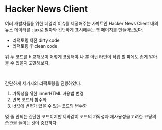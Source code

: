 # Hacker News Client

여러 개발자들을 위한 데일리 이슈를 제공해주는 사이트인 Hacker News Client 내의 뉴스 데이터를 ajax로 받아와 간단하게 표시해주는 웹 페이지를 만들어보았다.

* 리팩토링 이전 dirty code
* 리팩토링 후 clean code

위 두 코드를 비교해보며 어떻게 코딩해야 나 뿐 아닌 타인이 작업 할 때에도 쉽게 알아볼 수 있을지 고민해보자.

<br>

간단하게 세가지의 리팩토링을 진행하였다.

1. 가독성을 위한 innerHTML 사용법 변경
2. 반복 코드의 함수화
3. id값에 변화가 있을 수 있는 코드의 변수화

몇 줄 안되는 간단한 코드이지만 이와같이 코드의 가독성과 재사용성을 고려한 코딩의 습관을 들이는 것이 중요하다.

